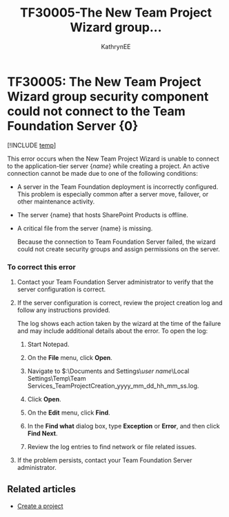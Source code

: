 ﻿---
title: TF30005-The New Team Project Wizard group... 
titleSuffix: Azure DevOps & TFS
description: Occurs when the New Team Project Wizard is unable to connect to the application-tier server {name} while creating a project.
ms.technology: devops-agile
ms.assetid: eecc6e96-3c39-4cff-aad4-5ab57582ba2e
ms.author: kaelli
author: KathrynEE
ms.topic: Troubleshooting
ms.date: 02/22/2017
---

# TF30005: The New Team Project Wizard group security component could not connect to the Team Foundation Server {0}

[!INCLUDE [temp](../../includes/version-vsts-tfs-all-versions.md)]

This error occurs when the New Team Project Wizard is unable to connect to the application-tier server {_name_} while creating a project. An active connection cannot be made due to one of the following conditions:

* A server in the Team Foundation deployment is incorrectly configured. This problem is especially common after a server move, failover, or other maintenance activity.

* The server {name} that hosts SharePoint Products is offline.

* A critical file from the server {name} is missing.

  Because the connection to Team Foundation Server failed, the wizard could not create security groups and assign permissions on the server.

### To correct this error

1.  Contact your Team Foundation Server administrator to verify that the server configuration is correct.

2.  If the server configuration is correct, review the project creation log and follow any instructions provided.

    The log shows each action taken by the wizard at the time of the failure and may include additional details about the error. To open the log:

    1.  Start Notepad.

    2.  On the **File** menu, click **Open**.

    3.  Navigate to $:\Documents and Settings\\_user name_\Local Settings\Temp\Team Services_TeamProjectCreation_yyyy_mm_dd_hh_mm_ss.log.

    4.  Click **Open**.

    5.  On the **Edit** menu, click **Find**.

    6.  In the **Find what** dialog box, type **Exception** or **Error**, and then click **Find Next**.

    7.  Review the log entries to find network or file related issues.

3.  If the problem persists, contact your Team Foundation Server administrator.

## Related articles

* [Create a project](../../organizations/projects/create-project.md)
